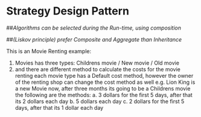 # **Strategy Design Pattern**

##*Algorithms can be selected during the Run-time, using composition*

##*(Liskov principle) prefer Composite and Aggregate than Inheritance*

This is an Movie Renting example:
1. Movies has three types: Childrens movie / New movie / Old movie
2. and there are different method to calculate the costs for the movie renting
   each movie type has a Default cost method, however the owner of the renting shop can change the cost method as well
   e.g. Lion King is a new Movie now, after three months its going to be a Childrens movie
   the following are the methods:
   a. 3 dollars for the first 5 days, after that its 2 dollars each day
   b. 5 dollars each day
   c. 2 dollars for the first 5 days, after that its 1 dollar each day
